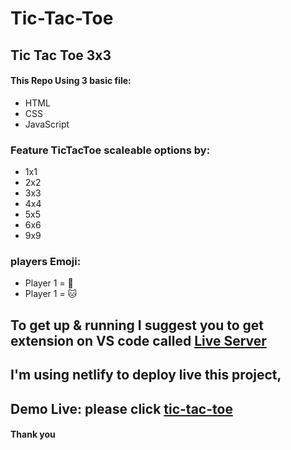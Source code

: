 # Tic-Tac-Toe

## Tic Tac Toe 3x3

#### This Repo Using 3 basic file:

- HTML
- CSS
- JavaScript

### Feature TicTacToe scaleable options by:
-  1x1
-  2x2
-  3x3
-  4x4
-  5x5
-  6x6
-  9x9

### players Emoji:
- Player 1 = 🐶
- Player 1 = 🐱 

## To get up & running I suggest you to get extension on VS code called [Live Server](https://marketplace.visualstudio.com/items?itemName=ritwickdey.LiveServer)

## I'm using netlify to deploy live this project,

## Demo Live: please click [tic-tac-toe](https://romantic-hamilton-6e89a5.netlify.app/)

#### Thank you
